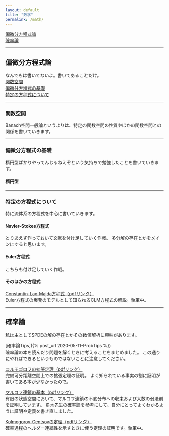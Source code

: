 ```yaml
---
layout: default
title: "数学"
permalink: /math/
---
```


[偏微分方程式論](#偏微分方程式論)<br>
[確率論](#確率論)<br>

---

## 偏微分方程式論

なんでもは書いてないよ。書いてあることだけ。<br>
[関数空間](#関数空間)<br>
[偏微分方程式の基礎](#偏微分方程式の基礎)<br>
[特定の方程式について](#特定の方程式について)<br>

---

### 関数空間
Banach空間一般論というよりは、特定の関数空間の性質やほかの関数空間との関係を書いていきます。

---

### 偏微分方程式の基礎
楕円型ばかりやってんじゃねえぞという気持ちで勉強したことを書いていきます。

#### 楕円型

---

### 特定の方程式について
特に流体系の方程式を中心に書いていきます。

#### Navier-Stokes方程式
とりあえず作っておいて文献を付け足していく作戦。
多分解の存在とかをメインにすると思います。

#### Euler方程式
こちらも付け足していく作戦。

#### そのほかの方程式

[Constantin-Lax-Majda方程式（pdfリンク）](/blog_pdf/CLM/CLM.pdf)<br>
Euler方程式の爆発のモデルとして知られるCLM方程式の解説。執筆中。

---

## 確率論
私は主としてSPDEの解の存在とかその数値解析に興味があります。

[確率論Tips]({% post_url 2020-05-11-ProbTips %})<br>
確率論の本を読んだり問題を解くときに考えることをまとめました。
この通りにやればできるというものではないことに注意してください。

[コルモゴロフの拡張定理（pdfリンク）](/blog_pdf/kolmogorov_extension/kolmogorov_extension.pdf)<br>
完備可分距離空間上での拡張定理の証明。
よく知られている事実の割に証明が書いてある本が少なかったので。

[マルコフ連鎖の基本（pdfリンク）](/blog_pdf/markov_chain/markovchain.pdf)<br>
有限の状態空間において、マルコフ連鎖の不変分布への収束および大数の弱法則を証明しています。
舟木先生の確率論を参考にして、自分にとってよくわかるように証明や定義を書き直しました。

[Kolmogorov-Centsovの定理（pdfリンク）](/blog_pdf/kolmogorov_centsov/kolmogorov_centsov.pdf)<br>
確率過程のヘルダー連続性を示すときに使う定理の証明です。執筆中。
